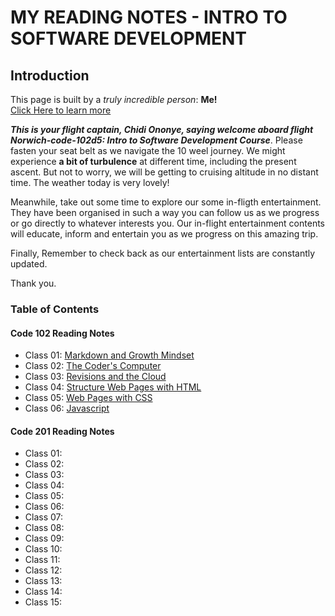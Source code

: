 # MY READING NOTES - INTRO TO SOFTWARE DEVELOPMENT
## Introduction
This page is built by a *truly incredible person*: **Me!**   
[Click Here to learn more](AboutMe.md)

***This is your flight captain, Chidi Ononye, saying welcome aboard flight Norwich-code-102d5: Intro to Software Development Course***. Please fasten your seat belt as we navigate the 10 weel journey. We might experience **a bit of turbulence** at different time, including the present ascent. But not to worry, we will be getting to cruising altitude in no distant time. The weather today is very lovely!

Meanwhile, take out some time to explore our some in-fligth entertainment. They have been organised in such a way you can follow us as we progress or go directly to whatever interests you. Our in-flight entertainment contents will educate, inform and entertain you as we progress on this amazing trip. 

Finally, Remember to check back as our entertainment lists are constantly updated. 

Thank you. 

### Table of Contents
#### Code 102 Reading Notes
- Class 01: [Markdown and Growth Mindset](/102/notes001.md)
- Class 02: [The Coder's Computer](/102/notes002.md)
- Class 03: [Revisions and the Cloud](/102/notes003.md)
- Class 04: [Structure Web Pages with HTML](/102/notes004.md)
- Class 05: [Web Pages with CSS](/102/notes005.md)
- Class 06: [Javascript](/102/notes006.md)

#### Code 201 Reading Notes
- Class 01: []()
- Class 02: []()
- Class 03: []()
- Class 04: []()
- Class 05: []()
- Class 06: []()
- Class 07: []()
- Class 08: []()
- Class 09: []()
- Class 10: []()
- Class 11: []()
- Class 12: []()
- Class 13: []()
- Class 14: []()
- Class 15: []()